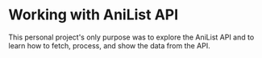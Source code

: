 # Working with AniList API

This personal project's only purpose was to explore the AniList API and to learn how to fetch, process, and show the data from the API.
